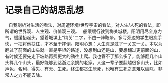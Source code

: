   <h1>记录自己的胡思乱想</h1>
   
  自我剖析对生活的看法，对周遭环境/世界宇宙的看法，对人生/人死的看法，即所谓的世界观、人生观、价值观三观。
  
  船缓缓行驶到梅关城楼，阳明用尽全身力气，缓缓抬起头，望着城堞上“梅关”二字，不由一阵眩晕。多亏旁边的学生眼疾手快，一把将他扶住，才不至于摔倒。阳明心想：人生真是过了一关又一关。本以为翻过了前面的山头就一直是平坦的路途，没想到山还是山，要想翻过更前面的山，有时候还要先走下坡路再费更大的劲往上爬。我也管不了那么多了，能够翻几个山头算几个山头，最好能够到达浙江余姚的老家。人这一辈子要翻越很多山头，比如声色、名利、得失、有无、生死。终生都贪生厌死，也唯有生死之念难以破除，非常人之力不能去除。
